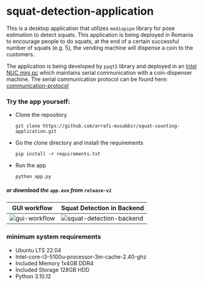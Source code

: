 # squat-detection-application

This is a desktop application that utilizes `mediapipe` library for pose estimation to detect squats. This application is being deployed in Romania to encourage people to do squats, at the end of a certain successful number of squats (e.g. 5), the vending machine will dispense a coin to the customers. 

The application is being developed by `pyqt5` library and deployed in an [Intel NUC mini pc](https://www.intel.com/content/www/us/en/products/details/nuc/mini-pcs/products.htm) which maintains serial communication with a coin-dispenser machine. The serial communication protocol can be found here: [communication-protocol](https://github.com/arrafi-musabbir/squat-detection-application/blob/main/hopper_communication.txt)

### Try the app yourself: 
* Clone the repository
  ```
  git clone https://github.com/arrafi-musabbir/squat-counting-application.git
  ```
* Go the clone directory and install the requirements
  ```
  pip install -r requirements.txt
  ```
* Run the app
  ```
  python app.py
  ```
##### or download the `app.exe` from `release-v1`
#### 

| GUI workflow             | Squat Detection in Backend              |
| ---------------------- | --------- |
| ![gui-workflow](https://github.com/arrafi-musabbir/squat-detection-application/blob/main/gui-workflow.gif) | ![squat-detection-backend](https://github.com/arrafi-musabbir/squat-detection-application/blob/main/squat_results.gif) |

### minimum system requirements

* Ubuntu LTS 22.04
* Intel-core-i3-5100u-processor-3m-cache-2.40-ghz
* Included Memory 1x4GB DDR4
* Included Storage 128GB HDD
* Python 3.10.12
